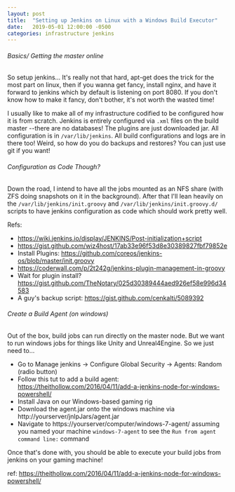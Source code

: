 ```yaml
---
layout: post
title:  "Setting up Jenkins on Linux with a Windows Build Executor"
date:   2019-05-01 12:00:00 -0500
categories: infrastructure jenkins
---
```


###### Basics/ Getting the master online

So setup jenkins... It's really not that hard, apt-get does the trick for the most part on linux, then if you wanna get fancy, install nginx, and have it forward to jenkins which by default is listening on port 8080.  If you don't know how to make it fancy, don't bother, it's not worth the wasted time!

I usually like to make all of my infrastructure codified to be configured how it is from scratch.  Jenkins is entirely configured via `.xml` files on the build master --there are no databases!  The plugins are just downloaded jar.  All configuration is in `/var/lib/jenkins`.  All build configurations and logs are in there too!  Weird, so how do you do backups and restores?  You can just use git if you want!


###### Configuration as Code Though?
Down the road, I intend to have all the jobs mounted as an NFS share (with ZFS doing snapshots on it in the background).  After that I'll lean heavily on the `/var/lib/jenkins/init.groovy` and `/var/lib/jenkins/init.groovy.d/` scripts to have jenkins configuration as code which should work pretty well.

Refs:
  - https://wiki.jenkins.io/display/JENKINS/Post-initialization+script
  - https://gist.github.com/wiz4host/17ab33e96f53d8e30389827fbf79852e
  - Install Plugins:  https://github.com/coreos/jenkins-os/blob/master/init.groovy
  - https://coderwall.com/p/2t242g/jenkins-plugin-management-in-groovy
  - Wait for plugin install?  https://gist.github.com/TheNotary/025d30389444aed926ef58e996d34583
  - A guy's backup script: https://gist.github.com/cenkalti/5089392


###### Create a Build Agent (on windows)

Out of the box, build jobs can run directly on the master node.  But we want to run windows jobs for things like Unity and Unreal4Engine.  So we just need to...

  - Go to Manage jenkins -> Configure Global Security -> Agents: Random (radio button)
  - Follow this tut to add a build agent: https://theithollow.com/2016/04/11/add-a-jenkins-node-for-windows-powershell/
  - Install Java on our Windows-based gaming rig
  - Download the agent.jar onto the windows machine via http://yourserver/jnlpJars/agent.jar
  - Navigate to https://yourserver/computer/windows-7-agent/ assuming you named your machine `windows-7-agent` to see the `Run from agent command line:` command

Once that's done with, you should be able to execute your build jobs from jenkins on your gaming machine!

ref: https://theithollow.com/2016/04/11/add-a-jenkins-node-for-windows-powershell/
